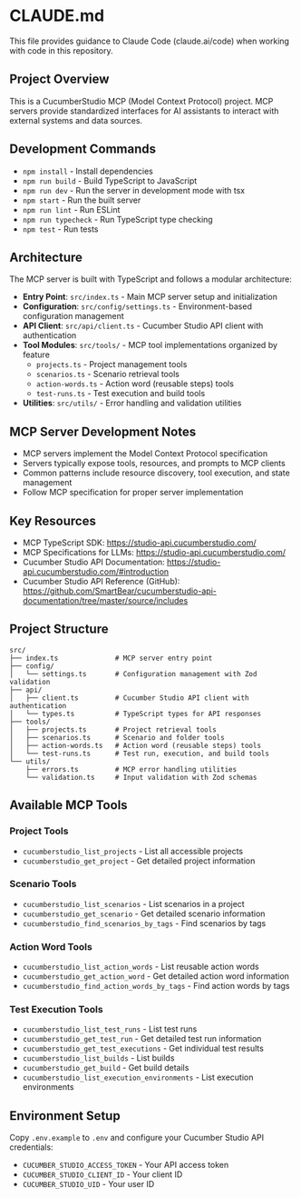 # CLAUDE.md

This file provides guidance to Claude Code (claude.ai/code) when working with code in this repository.

## Project Overview

This is a CucumberStudio MCP (Model Context Protocol) project. MCP servers provide standardized interfaces for AI assistants to interact with external systems and data sources.

## Development Commands

- `npm install` - Install dependencies
- `npm run build` - Build TypeScript to JavaScript
- `npm run dev` - Run the server in development mode with tsx
- `npm start` - Run the built server
- `npm run lint` - Run ESLint
- `npm run typecheck` - Run TypeScript type checking
- `npm test` - Run tests

## Architecture

The MCP server is built with TypeScript and follows a modular architecture:

- **Entry Point**: `src/index.ts` - Main MCP server setup and initialization
- **Configuration**: `src/config/settings.ts` - Environment-based configuration management
- **API Client**: `src/api/client.ts` - Cucumber Studio API client with authentication
- **Tool Modules**: `src/tools/` - MCP tool implementations organized by feature
  - `projects.ts` - Project management tools
  - `scenarios.ts` - Scenario retrieval tools  
  - `action-words.ts` - Action word (reusable steps) tools
  - `test-runs.ts` - Test execution and build tools
- **Utilities**: `src/utils/` - Error handling and validation utilities

## MCP Server Development Notes

- MCP servers implement the Model Context Protocol specification
- Servers typically expose tools, resources, and prompts to MCP clients
- Common patterns include resource discovery, tool execution, and state management
- Follow MCP specification for proper server implementation

## Key Resources

- MCP TypeScript SDK: https://studio-api.cucumberstudio.com/
- MCP Specifications for LLMs: https://studio-api.cucumberstudio.com/
- Cucumber Studio API Documentation: https://studio-api.cucumberstudio.com/#introduction
- Cucumber Studio API Reference (GitHub): https://github.com/SmartBear/cucumberstudio-api-documentation/tree/master/source/includes

## Project Structure

```
src/
├── index.ts              # MCP server entry point
├── config/
│   └── settings.ts       # Configuration management with Zod validation
├── api/
│   ├── client.ts         # Cucumber Studio API client with authentication
│   └── types.ts          # TypeScript types for API responses
├── tools/
│   ├── projects.ts       # Project retrieval tools
│   ├── scenarios.ts      # Scenario and folder tools
│   ├── action-words.ts   # Action word (reusable steps) tools
│   └── test-runs.ts      # Test run, execution, and build tools
└── utils/
    ├── errors.ts         # MCP error handling utilities
    └── validation.ts     # Input validation with Zod schemas
```

## Available MCP Tools

### Project Tools
- `cucumberstudio_list_projects` - List all accessible projects
- `cucumberstudio_get_project` - Get detailed project information

### Scenario Tools  
- `cucumberstudio_list_scenarios` - List scenarios in a project
- `cucumberstudio_get_scenario` - Get detailed scenario information
- `cucumberstudio_find_scenarios_by_tags` - Find scenarios by tags

### Action Word Tools
- `cucumberstudio_list_action_words` - List reusable action words
- `cucumberstudio_get_action_word` - Get detailed action word information  
- `cucumberstudio_find_action_words_by_tags` - Find action words by tags

### Test Execution Tools
- `cucumberstudio_list_test_runs` - List test runs
- `cucumberstudio_get_test_run` - Get detailed test run information
- `cucumberstudio_get_test_executions` - Get individual test results
- `cucumberstudio_list_builds` - List builds
- `cucumberstudio_get_build` - Get build details
- `cucumberstudio_list_execution_environments` - List execution environments

## Environment Setup

Copy `.env.example` to `.env` and configure your Cucumber Studio API credentials:
- `CUCUMBER_STUDIO_ACCESS_TOKEN` - Your API access token
- `CUCUMBER_STUDIO_CLIENT_ID` - Your client ID  
- `CUCUMBER_STUDIO_UID` - Your user ID